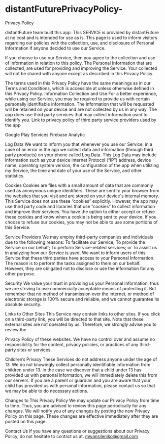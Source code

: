 # distantFuturePrivacyPolicy-
Privacy Policy 

distantFuture team built this app. 
This SERVICE is provided by distantFuture at no cost and is intended for use as is. 
This page is used to inform visitors regarding our policies with the collection, use, and disclosure of Personal Information if anyone decided to use our Service.

 If you choose to use our Service, then you agree to the collection and use of information in relation to this policy. 
The Personal Information that are collected, are used for providing and improving the Service. Your collected will not be shared with anyone except as described in this Privacy Policy. 

The terms used in this Privacy Policy have the same meanings as in our Terms and Conditions, which is accessible at unless otherwise defined in this Privacy Policy. Information Collection and Use For a better experience, while using our Service, you may be required to provide us with certain personally identifiable information.
 The information that will be requested will be retained on your device and are not collected by us in any way.
 The app does use third party services that may collect information used to identify you. 
Link to privacy policy of third party service providers used by the app 

Google Play Services
Firebase Analytic 

Log Data
 We want to inform you that whenever you use our Service, in a case of an error in the app we collect data and information (through third party products) on your phone called Log Data. 
This Log Data may include information such as your device Internet Protocol (“IP”) address, device name, operating system version, the configuration of the app when utilizing my Service, the time and date of your use of the Service, and other statistics. 

Cookies 
Cookies are files with a small amount of data that are commonly used as anonymous unique identifiers. 
These are sent to your browser from the websites that you visit and are stored on your device's internal memory.
 This Service does not use these “cookies” explicitly. However, the app may use third party code and libraries that use “cookies” to collect information and improve their services. 
You have the option to either accept or refuse these cookies and know when a cookie is being sent to your device. If you choose to refuse our cookies, you may not be able to use some portions of this Service.
 
Service Providers 
We may employ third-party companies and individuals due to the following reasons: To facilitate our Service; To provide the Service on our behalf; To perform Service-related services; or To assist us in analyzing how our Service is used. We want to inform users of this Service that these third parties have access to your Personal Information. 
The reason is to perform the tasks assigned to them on our behalf. However, they are obligated not to disclose or use the information for any other purpose. 

Security 
We value your trust in providing us your Personal Information, thus we are striving to use commercially acceptable means of protecting it. But remember that no method of transmission over the internet, or method of electronic storage is 100% secure and reliable, and we cannot guarantee its absolute security. 

Links to Other Sites This Service may contain links to other sites. If you click on a third-party link, you will be directed to that site. Note that these external sites are not operated by us. Therefore, we strongly advise you to review the 

Privacy Policy of these websites. We have no control over and assume no responsibility for the content, privacy policies, or practices of any third-party sites or services. 

Children’s Privacy 
These Services do not address anyone under the age of 13. 
We do not knowingly collect personally identifiable information from children under 13. 
In the case we discover that a child under 13 has provided us with personal information, we will immediately delete this from our servers. 
If you are a parent or guardian and you are aware that your child has provided us with personal information, please contact us so that we may be able to do necessary actions. 

Changes to This Privacy Policy 
We may update our Privacy Policy from time to time. Thus, you are advised to review this page periodically for any changes. We will notify you of any changes by posting the new Privacy Policy on this page. 
These changes are effective immediately after they are posted on this page. 

Contact Us 
If you have any questions or suggestions about our Privacy Policy, do not hesitate to contact us at. mwansileniko@gmail.com 
